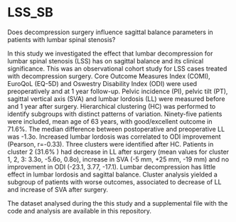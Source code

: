 # LSS_SB
Does decompression surgery influence sagittal balance parameters in patients with lumbar spinal stenosis?

In this study we investigated the effect that lumbar decompression for lumbar spinal stenosis (LSS) has on sagittal balance and its clinical significance. This was an observational cohort study for LSS cases treated with decompression surgery. Core Outcome Measures Index (COMI), EuroQoL (EQ-5D) and Oswestry Disability Index (ODI) were used preoperatively and at 1 year follow-up. Pelvic incidence (PI), pelvic tilt (PT), sagittal vertical axis (SVA) and lumbar lordosis (LL) were measured before and 1 year after surgery. Hierarchical clustering (HC) was performed to identify subgroups with distinct patterns of variation. Ninety-five patients were included, mean age of 63 years, with good/excellent outcome in 71.6%. The median difference between postoperative and preoperative LL was -1.3o. Increased lumbar lordosis was correlated to ODI improvement (Pearson, r=-0.33). Three clusters were identified after HC. Patients in cluster 2 (31.6% ) had decrease in LL after surgery (mean values for cluster 1, 2, 3: 3.3o, -5.6o, 0.8o), increase in SVA (-5 mm, +25 mm, -19 mm) and no improvement in ODI (-23.1, 3.77, -17.1). Lumbar decompression has little effect in lumbar lordosis and sagittal balance. Cluster analysis yielded a subgroup of patients with worse outcomes, associated to decrease of LL and increase of SVA after surgery.

The dataset analysed during the this study and a supplemental file with the code and analysis are available in this repository.

